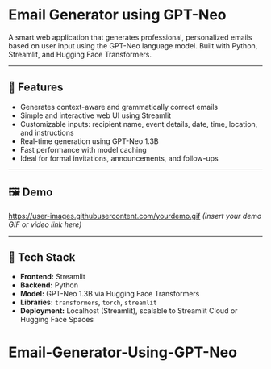 #  Email Generator using GPT-Neo

A smart web application that generates professional, personalized emails based on user input using the GPT-Neo language model. Built with Python, Streamlit, and Hugging Face Transformers.

---

## 🚀 Features

- Generates context-aware and grammatically correct emails
- Simple and interactive web UI using Streamlit
- Customizable inputs: recipient name, event details, date, time, location, and instructions
- Real-time generation using GPT-Neo 1.3B
- Fast performance with model caching
- Ideal for formal invitations, announcements, and follow-ups

---

## 🖼️ Demo

https://user-images.githubusercontent.com/yourdemo.gif *(Insert your demo GIF or video link here)*

---

## 🧠 Tech Stack

- **Frontend:** Streamlit
- **Backend:** Python
- **Model:** GPT-Neo 1.3B via Hugging Face Transformers
- **Libraries:** `transformers`, `torch`, `streamlit`
- **Deployment:** Localhost (Streamlit), scalable to Streamlit Cloud or Hugging Face Spaces
# Email-Generator-Using-GPT-Neo

